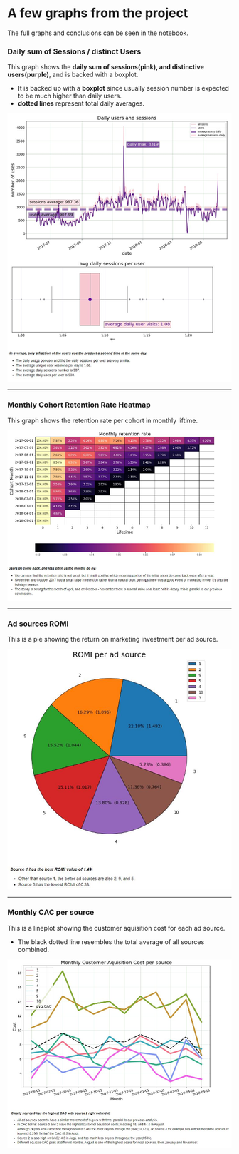 # A few graphs from the project
The full graphs and conclusions can be seen in the [notebook](https://nbviewer.org/github/cheziman/My_Projects/blob/main/Business_Analysis-Yandex_Afisha/Business_analysis-Yandex_Afisha.ipynb).

### Daily sum of Sessions / distinct Users
This graph shows the **daily sum of sessions(pink), and distinctive users(purple)**, and is backed with a boxplot.
- It is backed up with a **boxplot** since usually session number is expected to be much higher than daily users.
- **dotted lines** represent total daily averages.

![daily_sessions.JPG](daily_sessions.JPG)

---

### Monthly Cohort Retention Rate Heatmap
This graph shows the retention rate per cohort in monthly liftime.

![cohort_reten_rate.JPG](cohort_reten_rate.JPG)

---

### Ad sources ROMI
This is a pie showing the return on marketing investment per ad source.

![adsourcesROMI.JPG](adsourcesROMI.JPG)

---

### Monthly CAC per source
This is a lineplot showing the customer aquisition cost for each ad source.
- The black dotted line resembles the total average of all sources combined.

![CohortCAC.JPG](CohortCAC.JPG)


